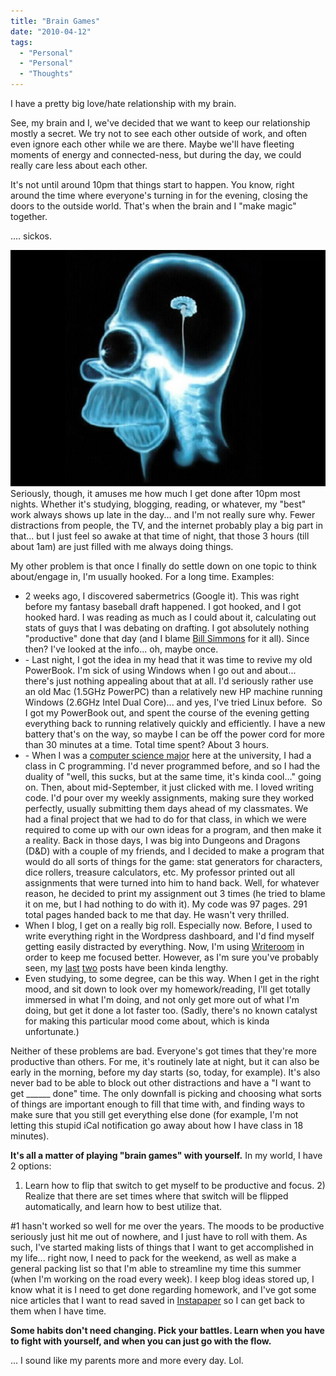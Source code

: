 ```yaml
---
title: "Brain Games"
date: "2010-04-12"
tags:
  - "Personal"
  - "Personal"
  - "Thoughts"
---
```


I have a pretty big love/hate relationship with my brain.

See, my brain and I, we've decided that we want to keep our relationship mostly a secret. We try not to see each other outside of work, and often even ignore each other while we are there. Maybe we'll have fleeting moments of energy and connected-ness, but during the day, we could really care less about each other.

It's not until around 10pm that things start to happen. You know, right around the time where everyone's turning in for the evening, closing the doors to the outside world. That's when the brain and I "make magic" together.

.... sickos.

![](images/homer-simpson-wallpaper-brain-10242.jpg)Seriously, though, it amuses me how much I get done after 10pm most nights. Whether it's studying, blogging, reading, or whatever, my "best" work always shows up late in the day... and I'm not really sure why. Fewer distractions from people, the TV, and the internet probably play a big part in that... but I just feel so awake at that time of night, that those 3 hours (till about 1am) are just filled with me always doing things.

My other problem is that once I finally do settle down on one topic to think about/engage in, I'm usually hooked. For a long time. Examples:

- 2 weeks ago, I discovered sabermetrics (Google it). This was right before my fantasy baseball draft happened. I got hooked, and I got hooked hard. I was reading as much as I could about it, calculating out stats of guys that I was debating on drafting. I got absolutely nothing "productive" done that day (and I blame [Bill Simmons](http://sports.espn.go.com/espn/page2/simmons/index) for it all). Since then? I've looked at the info... oh, maybe once.
- \- Last night, I got the idea in my head that it was time to revive my old PowerBook. I'm sick of using Windows when I go out and about... there's just nothing appealing about that at all. I'd seriously rather use an old Mac (1.5GHz PowerPC) than a relatively new HP machine running Windows (2.6GHz Intel Dual Core)... and yes, I've tried Linux before.  So I got my PowerBook out, and spent the course of the evening getting everything back to running relatively quickly and efficiently. I have a new battery that's on the way, so maybe I can be off the power cord for more than 30 minutes at a time. Total time spent? About 3 hours.
- \- When I was a [computer science major](http://www.cs.uni.edu/) here at the university, I had a class in C programming. I'd never programmed before, and so I had the duality of "well, this sucks, but at the same time, it's kinda cool..." going on. Then, about mid-September, it just clicked with me. I loved writing code. I'd pour over my weekly assignments, making sure they worked perfectly, usually submitting them days ahead of my classmates. We had a final project that we had to do for that class, in which we were required to come up with our own ideas for a program, and then make it a reality. Back in those days, I was big into Dungeons and Dragons (D&D) with a couple of my friends, and I decided to make a program that would do all sorts of things for the game: stat generators for characters, dice rollers, treasure calculators, etc. My professor printed out all assignments that were turned into him to hand back. Well, for whatever reason, he decided to print my assignment out 3 times (he tried to blame it on me, but I had nothing to do with it). My code was 97 pages. 291 total pages handed back to me that day. He wasn't very thrilled.
- When I blog, I get on a really big roll. Especially now. Before, I used to write everything right in the Wordpress dashboard, and I'd find myself getting easily distracted by everything. Now, I'm using [Writeroom](http://www.hogbaysoftware.com/products/writeroom) in order to keep me focused better. However, as I'm sure you've probably seen, my [last](http://niclake13.wordpress.com/2010/04/10/ill-put-it-out-in-your-eye/) [two](http://niclake13.wordpress.com/2010/04/08/ass-kickin/) posts have been kinda lengthy.
- Even studying, to some degree, can be this way. When I get in the right mood, and sit down to look over my homework/reading, I'll get totally immersed in what I'm doing, and not only get more out of what I'm doing, but get it done a lot faster too. (Sadly, there's no known catalyst for making this particular mood come about, which is kinda unfortunate.)

Neither of these problems are bad. Everyone's got times that they're more productive than others. For me, it's routinely late at night, but it can also be early in the morning, before my day starts (so, today, for example). It's also never bad to be able to block out other distractions and have a "I want to get \_\_\_\_\_\_ done" time. The only downfall is picking and choosing what sorts of things are important enough to fill that time with, and finding ways to make sure that you still get everything else done (for example, I'm not letting this stupid iCal notification go away about how I have class in 18 minutes).

**It's all a matter of playing "brain games" with yourself.** In my world, I have 2 options:

1) Learn how to flip that switch to get myself to be productive and focus. 2) Realize that there are set times where that switch will be flipped automatically, and learn how to best utilize that.

#1 hasn't worked so well for me over the years. The moods to be productive seriously just hit me out of nowhere, and I just have to roll with them. As such, I've started making lists of things that I want to get accomplished in my life... right now, I need to pack for the weekend, as well as make a general packing list so that I'm able to streamline my time this summer (when I'm working on the road every week). I keep blog ideas stored up, I know what it is I need to get done regarding homework, and I've got some nice articles that I want to read saved in [Instapaper](http://www.instapaper.com/) so I can get back to them when I have time.

**Some habits don't need changing. Pick your battles. Learn when you have to fight with yourself, and when you can just go with the flow.**

... I sound like my parents more and more every day. Lol.
